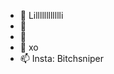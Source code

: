 - 👋 Lilllllllllllli
- 👀 
- 🌱 
- 💞️ xo
- 📫 Insta: Bitchsniper

<!---
Bitchsniper/Bitchsniper is a ✨ special ✨ repository because its `README.md` (this file) appears on your GitHub profile.
You can click the Preview link to take a look at your changes.
--->

